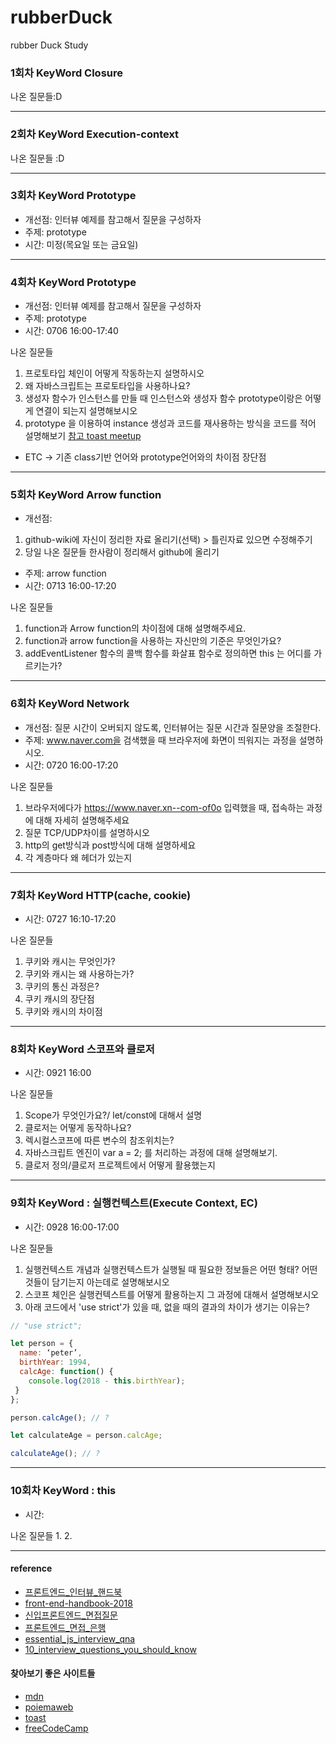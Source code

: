 # rubberDuck
rubber Duck Study


### 1회차 KeyWord Closure

나온 질문들:D

---

### 2회차 KeyWord Execution-context

나온 질문들 :D 

---

### 3회차 KeyWord Prototype

* 개선점: 인터뷰 예제를 참고해서 질문을 구성하자
* 주제: prototype
* 시간: 미정(목요일 또는 금요일) 

---

### 4회차 KeyWord Prototype

* 개선점: 인터뷰 예제를 참고해서 질문을 구성하자
* 주제: prototype
* 시간: 0706 16:00-17:40 

나온 질문들 
1. 프로토타입 체인이 어떻게 작동하는지 설명하시오
2. 왜 자바스크립트는 프로토타입을 사용하나요?
3. 생성자 함수가 인스턴스를 만들 때 인스턴스와 생성자 함수 prototype이랑은 어떻게 연결이 되는지 설명해보시오 
4. prototype 을 이용하여 instance 생성과 코드를 재사용하는 방식을 코드를 적어 설명해보기 [참고 toast meetup](http://meetup.toast.com/posts/104)
* ETC -> 기존 class기반 언어와 prototype언어와의 차이점 장단점 

---

### 5회차 KeyWord Arrow function

* 개선점: 
1. github-wiki에 자신이 정리한 자료 올리기(선택) > 틀린자료 있으면 수정해주기 
2. 당일 나온 질문들 한사람이 정리해서 github에 올리기

* 주제: arrow function
* 시간: 0713 16:00-17:20 

나온 질문들 
1. function과 Arrow function의 차이점에 대해 설명해주세요.
2. function과 arrow function을 사용하는 자신만의 기준은 무엇인가요?
3. addEventListener 함수의 콜백 함수를 화살표 함수로 정의하면 this 는 어디를 가르키는가? 

---

### 6회차 KeyWord Network


* 개선점: 질문 시간이 오버되지 않도록, 인터뷰어는 질문 시간과 질문양을 조절한다.
* 주제: www.naver.com을 검색했을 때 브라우저에 화면이 띄워지는 과정을 설명하시오.
* 시간: 0720 16:00-17:20 

나온 질문들 
1. 브라우저에다가 https://www.naver.xn--com-of0o 입력했을 때, 접속하는 과정에 대해 자세히 설명해주세요
2. 질문 TCP/UDP차이를 설명하시오
3. http의 get방식과 post방식에 대해 설명하세요
4. 각 계층마다 왜 헤더가 있는지

---

### 7회차 KeyWord HTTP(cache, cookie)

* 시간: 0727 16:10-17:20 

나온 질문들 
1. 쿠키와 캐시는 무엇인가?
2. 쿠키와 캐시는 왜 사용하는가?
3. 쿠키의 통신 과정은?
4. 쿠키 캐시의 장단점
5. 쿠키와 캐시의 차이점

---


### 8회차 KeyWord 스코프와 클로저 

* 시간: 0921 16:00

나온 질문들 

1. Scope가 무엇인가요?/ let/const에 대해서 설명
2. 클로저는 어떻게 동작하나요?
3. 렉시컬스코프에 따른 변수의 참조위치는?
4. 자바스크립트 엔진이 var a = 2; 를 처리하는 과정에 대해 설명해보기.
5. 클로저 정의/클로저 프로젝트에서 어떻게 활용했는지

---
### 9회차 KeyWord : 실행컨텍스트(Execute Context, EC)

* 시간: 0928 16:00-17:00

나온 질문들 
1. 실행컨텍스트 개념과 실행컨텍스트가 실행될 때 필요한 정보들은 어떤 형태? 어떤 것들이 담기는지 아는데로 설명해보시오
2. 스코프 체인은 실행컨텍스트를 어떻게 활용하는지 그 과정에 대해서 설명해보시오
3. 아래 코드에서 'use strict'가 있을 때, 없을 때의 결과의 차이가 생기는 이유는?
```javascript
// "use strict";

let person = {
  name: ‘peter’,
  birthYear: 1994,
  calcAge: function() {
    console.log(2018 - this.birthYear);
 }
};

person.calcAge(); // ?

let calculateAge = person.calcAge;

calculateAge(); // ?
```

---
### 10회차 KeyWord : this

* 시간: 

나온 질문들 
1.
2.


---

#### reference 

* [프론트엔드_인터뷰_핸드북](https://github.com/yangshun/front-end-interview-handbook/blob/master/Translations/Korean/README.md)
* [front-end-handbook-2018](https://frontendmasters.com/books/front-end-handbook/2018/)
* [신입프론트엔드_면접질문](https://taegon.kim/archives/5770)
* [프론트엔드_면접_은행](https://github.com/h5bp/Front-end-Developer-Interview-Questions/tree/master/Translations/Korean)
* [essential_js_interview_qna](https://www.toptal.com/javascript/interview-questions)
* [10_interview_questions_you_should_know](https://medium.com/javascript-scene/10-interview-questions-every-javascript-developer-should-know-6fa6bdf5ad95)


#### 찾아보기 좋은 사이트들 


* [mdn](https://developer.mozilla.org/ko/docs/Web/JavaScript)
* [poiemaweb](https://poiemaweb.com/)
* [toast](http://meetup.toast.com/)
* [freeCodeCamp](https://guide.freecodecamp.org/javascript/)
